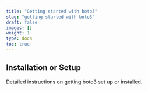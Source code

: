 ```yaml
---
title: "Getting started with boto3"
slug: "getting-started-with-boto3"
draft: false
images: []
weight: 1
type: docs
toc: true
---
```


## Installation or Setup
Detailed instructions on getting boto3 set up or installed.

